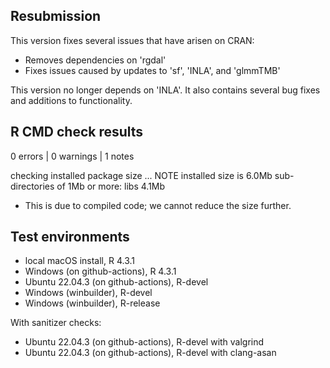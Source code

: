 ## Resubmission

This version fixes several issues that have arisen on CRAN:
 
* Removes dependencies on 'rgdal'
* Fixes issues caused by updates to 'sf', 'INLA', and 'glmmTMB'

This version no longer depends on 'INLA'. It also contains several bug fixes
and additions to functionality.
  
## R CMD check results

0 errors | 0 warnings | 1 notes

checking installed package size ... NOTE
    installed size is  6.0Mb
    sub-directories of 1Mb or more:
      libs   4.1Mb
      
* This is due to compiled code; we cannot reduce the size further.

## Test environments

* local macOS install, R 4.3.1
* Windows (on github-actions), R 4.3.1
* Ubuntu 22.04.3 (on github-actions), R-devel
* Windows (winbuilder), R-devel
* Windows (winbuilder), R-release

With sanitizer checks:
 
* Ubuntu 22.04.3 (on github-actions), R-devel with valgrind
* Ubuntu 22.04.3 (on github-actions), R-devel with clang-asan
